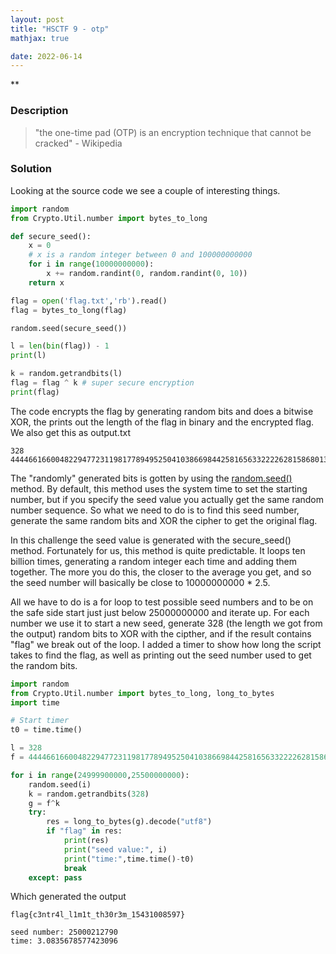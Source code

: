 ```yaml
---
layout: post
title: "HSCTF 9 - otp"
mathjax: true

date: 2022-06-14
---
```


**

<!--more-->

### Description
> "the one-time pad (OTP) is an encryption technique that cannot be cracked" - Wikipedia

### Solution
Looking at the source code we see a couple of interesting things.

```python
import random
from Crypto.Util.number import bytes_to_long

def secure_seed():
	x = 0
	# x is a random integer between 0 and 100000000000
	for i in range(10000000000):
		x += random.randint(0, random.randint(0, 10))
	return x

flag = open('flag.txt','rb').read()
flag = bytes_to_long(flag)

random.seed(secure_seed())

l = len(bin(flag)) - 1
print(l)

k = random.getrandbits(l)
flag = flag ^ k # super secure encryption
print(flag)
```
The code encrypts the flag by generating random bits and does a bitwise XOR, the prints out the length of the flag in binary and the encrypted flag.
We also get this as output.txt
```
328
444466166004822947723119817789495250410386698442581656332222628158680136313528100177866881816893557
```

The "randomly" generated bits is gotten by using the [random.seed()](https://www.geeksforgeeks.org/random-seed-in-python/) method.
By default, this method uses the system time to set the starting number, but if you specify the seed value you actually get the same random number sequence.
So what we need to do is to find this seed number, generate the same random bits and XOR the cipher to get the original flag.

In this challenge the seed value is generated with the secure_seed() method.
Fortunately for us, this method is quite predictable. It loops ten billion times, generating a random integer each time and adding them together.
The more you do this, the closer to the average you get, and so the seed number will basically be close to 10000000000 * 2.5.

All we have to do is a for loop to test possible seed numbers and to be on the safe side start just just below 25000000000 and iterate up.
For each number we use it to start a new seed, generate 328 (the length we got from the output) random bits to XOR with the cipther, and if the result contains "flag" we break out of the loop.
I added a timer to show how long the script takes to find the flag, as well as printing out the seed number used to get the random bits.

```python
import random
from Crypto.Util.number import bytes_to_long, long_to_bytes
import time

# Start timer
t0 = time.time()

l = 328
f = 444466166004822947723119817789495250410386698442581656332222628158680136313528100177866881816893557

for i in range(24999900000,25500000000):
    random.seed(i)
    k = random.getrandbits(328)
    g = f^k
    try:
        res = long_to_bytes(g).decode("utf8")
        if "flag" in res:
            print(res)
            print("seed value:", i)
            print("time:",time.time()-t0)
            break
    except: pass
```

Which generated the output

```
flag{c3ntr4l_l1m1t_th30r3m_15431008597}

seed number: 25000212790
time: 3.0835678577423096
```

